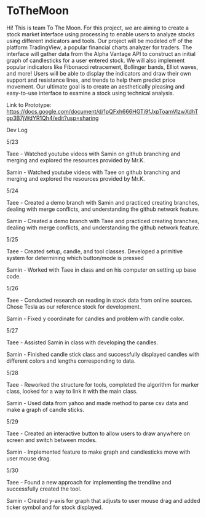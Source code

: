 # ToTheMoon
Hi! This is team To The Moon. For this project, we are aiming to create a stock market interface using processing to enable users to analyze stocks using different indicators and tools. Our project will be modeled off of the platform TradingView, a popular financial charts analyzer for traders. The interface will gather data from the Alpha Vantage API to construct an initial graph of candlesticks for a user entered stock. We will also implement popular indicators like Fibonacci retracement, Bollinger bands, Elliot waves, and more! Users will be able to display the indicators and draw their own support and resistance lines, and trends to help them predict price movement. Our ultimate goal is to create an aesthetically pleasing and easy-to-use interface to examine a stock using technical analysis.

Link to Prototype: https://docs.google.com/document/d/1pQFxh666HGTi9fJxpToamVlzwXdhTgp3B7jWdYR1Qh4/edit?usp=sharing

Dev Log

5/23

Taee - Watched youtube videos with Samin on github branching and merging and explored the resources provided by Mr.K.

Samin - Watched youtube videos with Taee on github branching and merging and explored the resources provided by Mr.K.

5/24

Taee - Created a demo branch with Samin and practiced creating branches, dealing with merge conflicts, and understanding the github network feature.

Samin - Created a demo branch with Taee and practiced creating branches, dealing with merge conflicts, and understanding the github network feature.

5/25

Taee - Created setup, candle, and tool classes. Developed a primitive system for determining which button/mode is pressed

Samin - Worked with Taee in class and on his computer on setting up base code.

5/26

Taee - Conducted research on reading in stock data from online sources. Chose Tesla as our reference stock for development.

Samin - Fixed y coordinate for candles and problem with candle color.

5/27

Taee - Assisted Samin in class with developing the candles.

Samin - Finished candle stick class and successfully displayed candles with different colors and lengths corresponding to data.

5/28

Taee - Reworked the structure for tools, completed the algorithm for marker class, looked for a way to link it with the main class. 

Samin - Used data from yahoo and made method to parse csv data and make a graph of candle sticks.

5/29

Taee - Created an interactive button to allow users to draw anywhere on screen and switch between modes.

Samin - Implemented feature to make graph and candlesticks move with user mouse drag.

5/30

Taee - Found a new approach for implementing the trendline and successfully created the tool.

Samin - Created y-axis for graph that adjusts to user mouse drag and added ticker symbol and for stock displayed.

